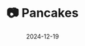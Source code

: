 ---
title: '📷 Pancakes'
date: '2024-12-19'
image: "https://cdn.diblasio.social/static/photos/2024/2024-12-19.jpg"
alt_text: "A nighttime scene featuring a pancake cafe decorated with string lights."
tags:
  - "#Photography"
  - "#NightPhotography"
  - "#UrbanScene"
  - "#StreetPhotography"
  - "#CityLights"
  - "#RainyNight"
  - "#Fujifilm"
  - "#XT20"
  - "#Pancakes"
  - "#Reflection"
  - "#Amsterdam"
  - "#Netherlands"
description: ''
created_date: '2024-12-19'
location: "Amsterdam, Netherlands"
exif_data: "FUJIFILM X-T20 XF27mmF2.8 (1/480 | f/2.8 | ISO 6400)"
draft: false
---